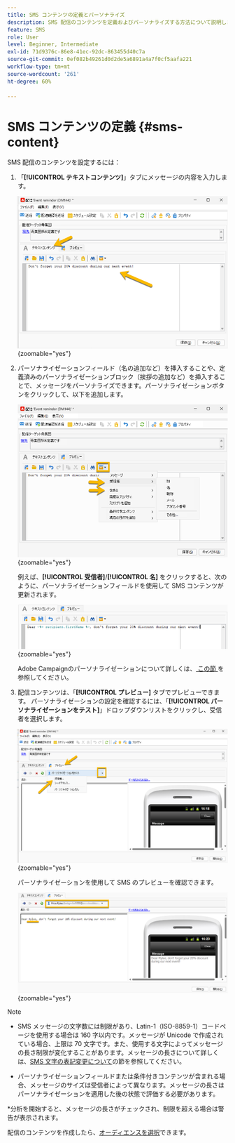 ```yaml
---
title: SMS コンテンツの定義とパーソナライズ
description: SMS 配信のコンテンツを定義およびパーソナライズする方法について説明します
feature: SMS
role: User
level: Beginner, Intermediate
exl-id: 71d9376c-86e8-41ec-92dc-863455d40c7a
source-git-commit: 0ef082b49261d0d2de5a6891a4a7f0cf5aafa221
workflow-type: tm+mt
source-wordcount: '261'
ht-degree: 60%

---
```


# SMS コンテンツの定義 {#sms-content}

SMS 配信のコンテンツを設定するには：

1. 「**[!UICONTROL テキストコンテンツ]**」タブにメッセージの内容を入力します。

   ![](assets/sms_content.png){zoomable="yes"}

1. パーソナライゼーションフィールド（名の追加など）を挿入することや、定義済みのパーソナライゼーションブロック（挨拶の追加など）を挿入することで、メッセージをパーソナライズできます。パーソナライゼーションボタンをクリックして、以下を追加します。

   ![](assets/sms_perso.png){zoomable="yes"}

   例えば、**[!UICONTROL 受信者]**/**[!UICONTROL 名]** をクリックすると、次のように、パーソナライゼーションフィールドを使用して SMS コンテンツが更新されます。

   ![](assets/sms_perso_recipient.png){zoomable="yes"}

   Adobe Campaignのパーソナライゼーションについて詳しくは、[ この節 ](../personalize.md) を参照してください。

1. 配信コンテンツは、「**[!UICONTROL プレビュー]** タブでプレビューできます。 パーソナライゼーションの設定を確認するには、「**[!UICONTROL パーソナライゼーションをテスト]**」ドロップダウンリストをクリックし、受信者を選択します。

   ![](assets/sms_preview.png){zoomable="yes"}

   パーソナライゼーションを使用して SMS のプレビューを確認できます。

   ![](assets/sms_preview_phone.png){zoomable="yes"}

>[!NOTE]
>
>* SMS メッセージの文字数には制限があり、Latin-1（ISO-8859-1）コードページを使用する場合は 160 字以内です。メッセージが Unicode で作成されている場合、上限は 70 文字です。また、使用する文字によってメッセージの長さ制限が変化することがあります。メッセージの長さについて詳しくは、[SMS 文字の表記変更について](smpp-external-account.md#smpp-channel-settings)の節を参照してください。
>
>* パーソナライゼーションフィールドまたは条件付きコンテンツが含まれる場合、メッセージのサイズは受信者によって異なります。メッセージの長さはパーソナライゼーションを適用した後の状態で評価する必要があります。
>
>*分析を開始すると、メッセージの長さがチェックされ、制限を超える場合は警告が表示されます。

配信のコンテンツを作成したら、[オーディエンスを選択](sms-audience.md)できます。
